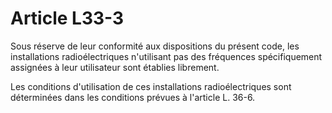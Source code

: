 # Article L33-3

Sous réserve de leur conformité aux dispositions du présent code, les installations radioélectriques n'utilisant pas des fréquences spécifiquement assignées à leur utilisateur sont établies librement. 

Les conditions d'utilisation de ces installations radioélectriques sont déterminées dans les conditions prévues à l'article L. 36-6.